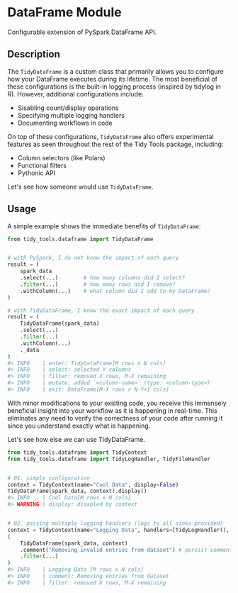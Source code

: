 # DataFrame Module

Configurable extension of PySpark DataFrame API.

## Description

The `TidyDataFrame` is a custom class that primarily allows you to configure
how your DataFrame executes during its lifetime. The most beneficial of these
configurations is the built-in logging process (inspired by tidylog in R). However,
additional configurations include:

- Sisabling count/display operations
- Specifying multiple logging handlers
- Documenting workflows in code

On top of these configurations, `TidyDataFrame` also offers experimental features
as seen throughout the rest of the Tidy Tools package, including:

- Column selectors (like Polars)
- Functional filters
- Pythonic API

Let's see how someone would use `TidyDataFrame`.

## Usage

A simple example shows the immediate benefits of `TidyDataFrame`:

```python
from tidy_tools.dataframe import TidyDataFrame


# with PySpark, I do not know the impact of each query
result = (
    spark_data
    .select(...)        # how many columns did I select?
    .filter(...)        # how many rows did I remove?
    .withColumn(...)    # what column did I add to my DataFrame?
)

# with TidyDataFrame, I know the exact impact of each query
result = (
    TidyDataFrame(spark_data)
    .select(...)
    .filter(...)
    .withColumn(...)
    ._data
)
#> INFO    | enter: TidyDataFrame[M rows x N cols]
#> INFO    | select: selected Y columns
#> INFO    | filter: removed X rows, M-X remaining
#> INFO    | mutate: added `<column-name>` (type: <column-type>)
#> INFO    | exit: DataFrame[M-X rows x N-Y+1 cols]
```

With minor modifications to your existing code, you receive this immensely
beneficial insight into your workflow as it is happening in real-time. This
eliminates any need to verify the correctness of your code after running it
since you understand exactly what is happening.

Let's see how else we can use TidyDataFrame.

```python
from tidy_tools.dataframe import TidyContext
from tidy_tools.dataframe import TidyLogHandler, TidyFileHandler


# 01. simple configuration
context = TidyContext(name="Cool Data", display=False)
TidyDataFrame(spark_data, context).display()
#> INFO    | Cool Data[M rows x N cols]
#> WARNING | display: disabled by context


# 02. passing multiple logging handlers (logs to all sinks provided)
context = TidyContext(name="Logging Data", handlers=[TidyLogHandler(), TidyFileHandler("logging_data.log")])
(
    TidyDataFrame(spark_data, context)
    .comment("Removing invalid entries from dataset") # persist comments to logs
    .filter(...)
)
#> INFO    | Logging Data [M rows x N cols]
#> INFO    | comment: Removing entries from dataset
#> INFO    | filter: removed X rows, M-X remaining
```
